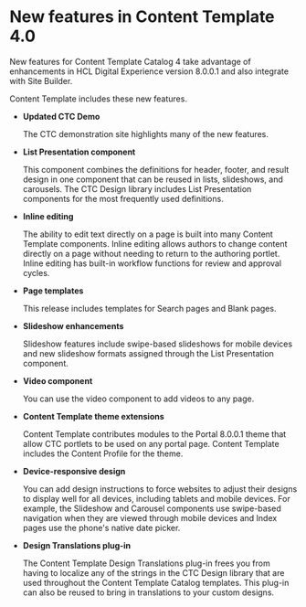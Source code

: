 # New features in Content Template 4.0

New features for Content Template Catalog 4 take advantage of enhancements in HCL Digital Experience version 8.0.0.1 and also integrate with Site Builder.

Content Template includes these new features.

-   **Updated CTC Demo**

    The CTC demonstration site highlights many of the new features.

-   **List Presentation component**

    This component combines the definitions for header, footer, and result design in one component that can be reused in lists, slideshows, and carousels. The CTC Design library includes List Presentation components for the most frequently used definitions.

-   **Inline editing**

    The ability to edit text directly on a page is built into many Content Template components. Inline editing allows authors to change content directly on a page without needing to return to the authoring portlet. Inline editing has built-in workflow functions for review and approval cycles.

-   **Page templates**

    This release includes templates for Search pages and Blank pages.

-   **Slideshow enhancements**

    Slideshow features include swipe-based slideshows for mobile devices and new slideshow formats assigned through the List Presentation component.

-   **Video component**

    You can use the video component to add videos to any page.

-   **Content Template theme extensions**

    Content Template contributes modules to the Portal 8.0.0.1 theme that allow CTC portlets to be used on any portal page. Content Template includes the Content Profile for the theme.

-   **Device-responsive design**

    You can add design instructions to force websites to adjust their designs to display well for all devices, including tablets and mobile devices. For example, the Slideshow and Carousel components use swipe-based navigation when they are viewed through mobile devices and Index pages use the phone's native date picker.

-   **Design Translations plug-in**

    The Content Template Design Translations plug-in frees you from having to localize any of the strings in the CTC Design library that are used throughout the Content Template Catalog templates. This plug-in can also be reused to bring in translations to your custom designs.



